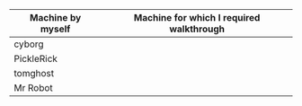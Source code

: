Machine by myself | Machine for which I required walkthrough
------------ | -------------
cyborg |
PickleRick|
tomghost |
Mr Robot |

